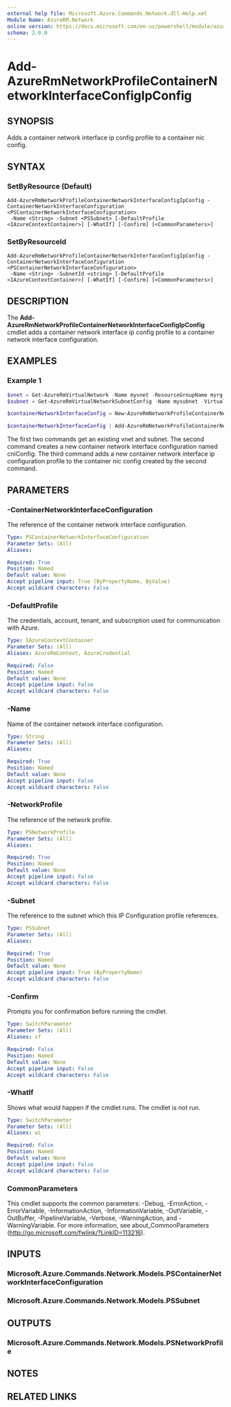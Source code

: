 ```yaml
---
external help file: Microsoft.Azure.Commands.Network.dll-Help.xml
Module Name: AzureRM.Network
online version: https://docs.microsoft.com/en-us/powershell/module/azurerm.network/add-azurermnetworkprofilecontainernetworkinterfaceconfigipconfig
schema: 2.0.0
---
```


# Add-AzureRmNetworkProfileContainerNetworkInterfaceConfigIpConfig

## SYNOPSIS
Adds a container network interface ip config profile to a container nic config.

## SYNTAX

### SetByResource (Default)
```
Add-AzureRmNetworkProfileContainerNetworkInterfaceConfigIpConfig -ContainerNetworkInterfaceConfiguration <PSContainerNetworkInterfaceConfiguration> 
 -Name <String> -Subnet <PSSubnet> [-DefaultProfile <IAzureContextContainer>] [-WhatIf] [-Confirm] [<CommonParameters>]
```

### SetByResourceId 
```
Add-AzureRmNetworkProfileContainerNetworkInterfaceConfigIpConfig -ContainerNetworkInterfaceConfiguration <PSContainerNetworkInterfaceConfiguration> 
 -Name <String> -SubnetId <string> [-DefaultProfile <IAzureContextContainer>] [-WhatIf] [-Confirm] [<CommonParameters>]
```

## DESCRIPTION
The **Add-AzureRmNetworkProfileContainerNetworkInterfaceConfigIpConfig** cmdlet adds a container network interface ip config profile to a container network interface configuration.

## EXAMPLES

### Example 1
```powershell
$vnet = Get-AzureRmVirtualNetwork -Name myvnet -ResourceGroupName myrg
$subnet = Get-AzureRmVirtualNetworkSubnetConfig -Name mysubnet -VirtualNetwork $vnet

$containerNetworkInterfaceConfig = New-AzureRmNetworkProfileContainerNetworkInterfaceConfig -Name cniConfig

$containerNetworkInterfaceConfig | Add-AzureRmNetworkProfileContainerNetworkInterfaceConfigIpConfig -Name ipconfigProfile1 -Subnet $subnet;
```

The first two commands get an existing vnet and subnet. The second command creates a new container network interface configuration named cniConfig. The third command adds a new container network interface ip configuration profile to the container nic config created by the second command.

## PARAMETERS

### -ContainerNetworkInterfaceConfiguration
The reference of the container network interface configuration.

```yaml
Type: PSContainerNetworkInterfaceConfiguration
Parameter Sets: (All)
Aliases:

Required: True
Position: Named
Default value: None
Accept pipeline input: True (ByPropertyName, ByValue)
Accept wildcard characters: False
```

### -DefaultProfile
The credentials, account, tenant, and subscription used for communication with Azure.

```yaml
Type: IAzureContextContainer
Parameter Sets: (All)
Aliases: AzureRmContext, AzureCredential

Required: False
Position: Named
Default value: None
Accept pipeline input: False
Accept wildcard characters: False
```

### -Name
Name of the container network interface configuration.

```yaml
Type: String
Parameter Sets: (All)
Aliases:

Required: True
Position: Named
Default value: None
Accept pipeline input: False
Accept wildcard characters: False
```

### -NetworkProfile
The reference of the network profile.

```yaml
Type: PSNetworkProfile
Parameter Sets: (All)
Aliases:

Required: True
Position: Named
Default value: None
Accept pipeline input: False
Accept wildcard characters: False
```

### -Subnet
The reference to the subnet which this IP Configuration profile references.

```yaml
Type: PSSubnet
Parameter Sets: (All)
Aliases:

Required: True
Position: Named
Default value: None
Accept pipeline input: True (ByPropertyName)
Accept wildcard characters: False
```

### -Confirm
Prompts you for confirmation before running the cmdlet.

```yaml
Type: SwitchParameter
Parameter Sets: (All)
Aliases: cf

Required: False
Position: Named
Default value: None
Accept pipeline input: False
Accept wildcard characters: False
```

### -WhatIf
Shows what would happen if the cmdlet runs.
The cmdlet is not run.

```yaml
Type: SwitchParameter
Parameter Sets: (All)
Aliases: wi

Required: False
Position: Named
Default value: None
Accept pipeline input: False
Accept wildcard characters: False
```

### CommonParameters
This cmdlet supports the common parameters: -Debug, -ErrorAction, -ErrorVariable, -InformationAction, -InformationVariable, -OutVariable, -OutBuffer, -PipelineVariable, -Verbose, -WarningAction, and -WarningVariable.
For more information, see about_CommonParameters (http://go.microsoft.com/fwlink/?LinkID=113216).

## INPUTS

### Microsoft.Azure.Commands.Network.Models.PSContainerNetworkInterfaceConfiguration

### Microsoft.Azure.Commands.Network.Models.PSSubnet

## OUTPUTS

### Microsoft.Azure.Commands.Network.Models.PSNetworkProfile

## NOTES

## RELATED LINKS
